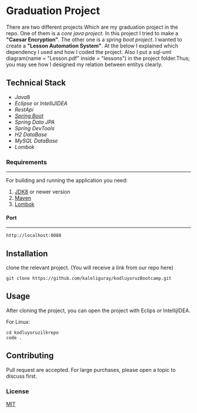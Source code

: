 # Graduation Project

There are two different projects Which are my graduation project in the repo. One of them is a *core java project*. In this project I tried to make a **"Caesar Encryption"**. The other one is a *spring boot project*. I wanted to create a **"Lesson Automation System"**. At the below I explained which dependency I used and how I coded the project. Also I put a sql-uml diagram(name = "Lesson.pdf" inside = "lessons") in the project folder.Thus; you may see how I designed my relation between entitys clearly.

## Technical Stack

* *Java*8
* *Eclipse* or *IntelliJIDEA*
* *RestApi*
* [*Spring Boot* ](https://start.spring.io)
* *Spring Data JPA*
* *Spring DevTools*
* *H2 DataBase*
* *MySQL DataBase*
* *Lombok*

### Requirements

-----

For building and running the application you need:

1. [JDK8](https://www.oracle.com/java/technologies/javase/javase-jdk8-downloads.html) or newer version
2. [Maven](https://maven.apache.org)
3. [Lombok](https://projectlombok.org)

#### Port

----

```http
http://localhost:8088
```

## Installation

clone the relevant project. (You will receive a link from our repo here)

` git clone https://github.com/kaleliguray/kodluyoruzBootcamp.git `


## Usage

After cloning the project, you can open the project with Eclips or IntellijIDEA.

For Linux:

```
cd kodluyoruzilkrepo
code .
```

## Contributing

Pull request are accepted. For large purchases, please open a topic to discuss first.

### License

[MIT]()

